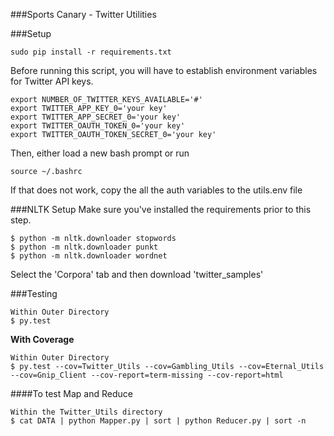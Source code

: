 ###Sports Canary - Twitter Utilities


###Setup

```
sudo pip install -r requirements.txt
```

Before running this script, you will have to establish environment variables for Twitter API keys.
```
export NUMBER_OF_TWITTER_KEYS_AVAILABLE='#'
export TWITTER_APP_KEY_0='your key'
export TWITTER_APP_SECRET_0='your key'
export TWITTER_OAUTH_TOKEN_0='your key'
export TWITTER_OAUTH_TOKEN_SECRET_0='your key'
```
Then, either load a new bash prompt or run
```
source ~/.bashrc
```

If that does not work, copy the all the auth variables to the utils.env file

###NLTK Setup
Make sure you've installed the requirements prior to this step.
```
$ python -m nltk.downloader stopwords
$ python -m nltk.downloader punkt
$ python -m nltk.downloader wordnet
```
Select the 'Corpora' tab and then download 'twitter_samples'

###Testing
```
Within Outer Directory
$ py.test
```
**With Coverage**
```
Within Outer Directory
$ py.test --cov=Twitter_Utils --cov=Gambling_Utils --cov=Eternal_Utils --cov=Gnip_Client --cov-report=term-missing --cov-report=html
```


####To test Map and Reduce
```
Within the Twitter_Utils directory
$ cat DATA | python Mapper.py | sort | python Reducer.py | sort -n
```


